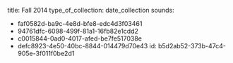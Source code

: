 title: Fall 2014
type_of_collection: date_collection
sounds:
  - faf0582d-ba9c-4e8d-bfe8-edc4d3f03461
  - 94761dfc-6098-499f-81a1-16fb82e1cdd2
  - c0015844-0ad0-4017-afed-be7fe517038e
  - defc8923-4e50-40bc-8844-014479d70e43
id: b5d2ab52-373b-47c4-905e-3f011f0be2d1
